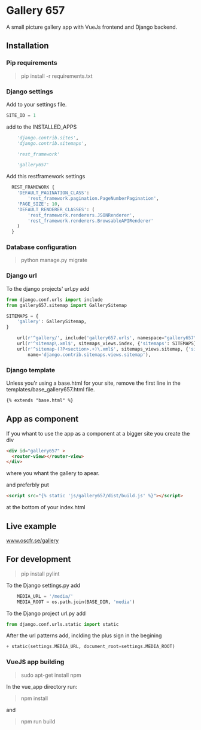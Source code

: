 
# Gallery 657 #

A small picture gallery app with VueJs frontend and
Django backend.

## Installation ###
  
### Pip requirements ###

> pip install -r requirements.txt

### Django settings ###

Add to your settings file.

``` Python
SITE_ID = 1
```

add to the INSTALLED_APPS

``` Python
    'django.contrib.sites',
    'django.contrib.sitemaps',

    'rest_framework'

    'gallery657'
```

Add this restframework settings

``` python
  REST_FRAMEWORK {
    'DEFAULT_PAGINATION_CLASS':
        'rest_framework.pagination.PageNumberPagination',
    'PAGE_SIZE': 10,
    'DEFAULT_RENDERER_CLASSES': (
        'rest_framework.renderers.JSONRenderer',
        'rest_framework.renderers.BrowsableAPIRenderer'
    )
  }
```

### Database configuration ###

> python manage.py migrate
  
### Django url ###

To the django projects' url.py add

``` python
from django.conf.urls import include
from gallery657.sitemap import GallerySitemap
```

``` python
SITEMAPS = {
    'gallery': GallerySitemap,
}
```

``` python
    url(r'^gallery/', include('gallery657.urls', namespace="gallery657" ),
    url(r'^sitemap\.xml$', sitemaps_views.index, {'sitemaps': SITEMAPS}),
    url(r'^sitemap-(?P<section>.+)\.xml$', sitemaps_views.sitemap, {'sitemaps': SITEMAPS},
        name='django.contrib.sitemaps.views.sitemap'),
```

### Django template ###

Unless you'r using a base.html for your site,
remove the first line in the templates/base_gallery657.html file.

``` html
{% extends "base.html" %}
```

## App as component ##

If you whant to use the app as a component at a bigger site you create the div

``` html
<div id="gallery657" >
  <router-view></router-view>
</div>
```

 where you whant the gallery to apear.

and preferbly put

``` html
<script src="{% static 'js/gallery657/dist/build.js' %}"></script>
```

at the bottom of your index.html

## Live example ##

  www.oscfr.se/gallery

## For development ##

> pip install pylint

To the Django settings.py add

``` python
    MEDIA_URL = '/media/'
    MEDIA_ROOT = os.path.join(BASE_DIR, 'media')
```

To the Django project url.py add

``` python
from django.conf.urls.static import static
```

After the url patterns add, inclding the plus sign in the begining

``` python
+ static(settings.MEDIA_URL, document_root=settings.MEDIA_ROOT)
```

### VueJS app building ###

 > sudo apt-get install npm
  
 In the vue_app directory run:

> npm install

and

> npm run build
